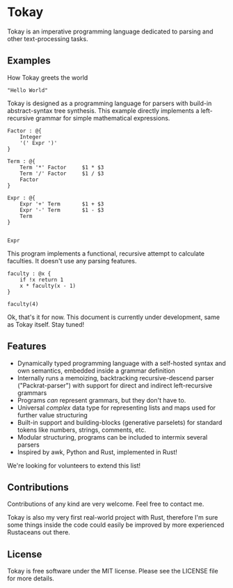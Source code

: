 # Tokay

Tokay is an imperative programming language dedicated to parsing and other text-processing tasks.


## Examples

How Tokay greets the world

```tokay
"Hello World"
```

Tokay is designed as a programming language for parsers with build-in abstract-syntax tree synthesis. This example directly implements a left-recursive grammar for simple mathematical expressions.

```tokay
Factor : @{
    Integer
    '(' Expr ')'
}

Term : @{
    Term '*' Factor     $1 * $3
    Term '/' Factor     $1 / $3
    Factor
}

Expr : @{
    Expr '+' Term       $1 + $3
    Expr '-' Term       $1 - $3
    Term
}


Expr
```

This program implements a functional, recursive attempt to calculate faculties. It doesn't use any parsing features.

```
faculty : @x {
    if !x return 1
    x * faculty(x - 1)
}

faculty(4)
```

Ok, that's it for now. This document is currently under development, same as Tokay itself. Stay tuned!

## Features

- Dynamically typed programming language with a self-hosted syntax and own semantics, embedded inside a grammar definition
- Internally runs a memoizing, backtracking recursive-descend parser ("Packrat-parser") with support for direct and indirect left-recursive grammars
- Programs _can_ represent grammars, but they don't have to.
- Universal _complex_ data type for representing lists and maps used for further value structuring
- Built-in support and building-blocks (generative parselets) for standard tokens like numbers, strings, comments, etc.
- Modular structuring, programs can be included to intermix several parsers
- Inspired by awk, Python and Rust, implemented in Rust!


We're looking for volunteers to extend this list!


## Contributions

Contributions of any kind are very welcome. Feel free to contact me.

Tokay is also my very first real-world project with Rust, therefore I'm sure some things inside the code could easily be improved by more experienced Rustaceans out there.


## License

Tokay is free software under the MIT license.
Please see the LICENSE file for more details.
